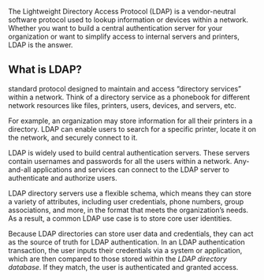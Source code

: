 The Lightweight Directory Access Protocol (LDAP) is a vendor-neutral software protocol used to lookup information or devices within a network. Whether you want to build a central authentication server for your organization or want to simplify access to internal servers and printers, LDAP is the answer.

## What is LDAP?

standard protocol designed to maintain and access “directory services” within a network. Think of a directory service as a phonebook for different network resources like files, printers, users, devices, and servers, etc.

For example, an organization may store information for all their printers in a directory. LDAP can enable users to search for a specific printer, locate it on the network, and securely connect to it.

LDAP is widely used to build central authentication servers. These servers contain usernames and passwords for all the users within a network. Any-and-all applications and services can connect to the LDAP server to authenticate and authorize users.

 LDAP directory servers use a flexible schema, which means they can  store a variety of attributes, including user credentials, phone numbers, group associations, and more, in the format that meets the organization’s needs. As a result, a common LDAP use case is to store core user identities. 

Because LDAP directories can store user data and credentials, they can act as the source of truth for LDAP authentication. In an LDAP authentication transaction, the user inputs their credentials via a system or application, which are then compared to those stored within the _LDAP directory database_. If they match, the user is authenticated and granted access.

